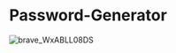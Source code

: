 # Password-Generator

![brave_WxABLL08DS](https://github.com/ConnorJ-Github/Password-Generator/assets/149539076/896d09ae-c969-4225-b92d-97740663bf32)
